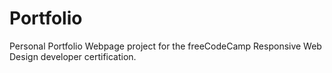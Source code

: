 # Portfolio
Personal Portfolio Webpage project for the freeCodeCamp Responsive Web Design developer certification.
